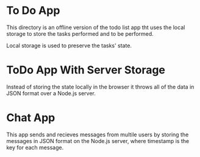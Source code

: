 # To Do App
This directory is an offline version of the todo list app tht uses the local storage
to store the tasks performed and to be performed.
  
Local storage is used to preserve the tasks' state. 

# ToDo App With Server Storage

Instead of storing the state locally in the browser it throws all of the data in JSON format over a Node.js server.


# Chat App

  This app sends and recieves messages from multile users by storing the messages in JSON format on the Node.js server, where
  timestamp is the key for each message.